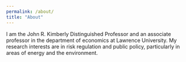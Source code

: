 ```yaml
---
permalink: /about/
title: "About"
---
```


I am the John R. Kimberly Distinguished Professor and an associate professor in the department of economics at Lawrence University. My research interests are in risk regulation and public policy, particularly in areas of energy and the environment.


